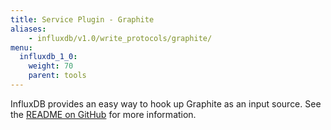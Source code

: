 ```yaml
---
title: Service Plugin - Graphite
aliases:
    - influxdb/v1.0/write_protocols/graphite/
menu:
  influxdb_1_0:
    weight: 70
    parent: tools
---
```


InfluxDB provides an easy way to hook up Graphite as an input source.
See the [README on GitHub](https://github.com/influxdata/influxdb/blob/master/services/graphite/README.md) for more information.
